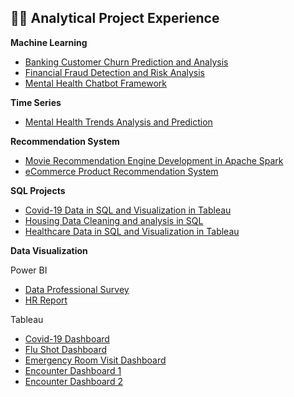 ## 👩‍💻 Analytical Project Experience

**Machine Learning**
* [Banking Customer Churn Prediction and Analysis](https://github.com/yuan-code/Banking_Customer_Churn_Prediction_and_Analysis)
* [Financial Fraud Detection and Risk Analysis](https://github.com/yuan-code/Financial_Fraud_Detection_and_Risk_Analysis)
* [Mental Health Chatbot Framework](https://github.com/yuan-code/KYMN-AI4GoodLab-MTL2022)

**Time Series**
* [Mental Health Trends Analysis and Prediction](https://github.com/yuan-code/Mental_Health_BigDataChallenge2022)

**Recommendation System**
* [Movie Recommendation Engine Development in Apache Spark](https://github.com/yuan-code/Movie_Recommendation_Engine_Development_in_Apache_Spark)
* [eCommerce Product Recommendation System](https://github.com/yuan-code/eCommerce_Product_Recommendation_System#ecommerce-product-recommendation-system)

**SQL Projects**
* [Covid-19 Data in SQL and Visualization in Tableau](https://github.com/yuan-code/SQL_Project#covid-19-data-in-sql-and-visualization-in-tableau)
* [Housing Data Cleaning and analysis in SQL](https://github.com/yuan-code/SQL_Project#housing-data-cleaning-and-analysis-in-sql)
* [Healthcare Data in SQL and Visualization in Tableau](https://github.com/yuan-code/SQL_Project/blob/main/README.md#healthcare-data-in-sql-and-visualization-in-tableau)

**Data Visualization**

Power BI

* [Data Professional Survey](https://github.com/yuan-code/Data_Visualization#data-professional-survey)
* [HR Report](https://github.com/yuan-code/Data_Visualization#hr-report)

Tableau

* [Covid-19 Dashboard](https://public.tableau.com/app/profile/yuan.hong1407/viz/CovidDashboardSeptember2023Ourworldindata/Dashboard1)
* [Flu Shot Dashboard](https://public.tableau.com/app/profile/yuan.hong1407/viz/ImmunizationDashboard_17059437063380/Dashboard1)
* [Emergency Room Visit Dashboard](https://public.tableau.com/app/profile/yuan.hong1407/viz/ERDashboard_17056878215500/Dashboard1)
* [Encounter Dashboard 1](https://public.tableau.com/app/profile/yuan.hong1407/viz/EncounterDashboard1/Dashboard2)
* [Encounter Dashboard 2](https://public.tableau.com/app/profile/yuan.hong1407/viz/EncounterDashboard2/Dashboard1)
